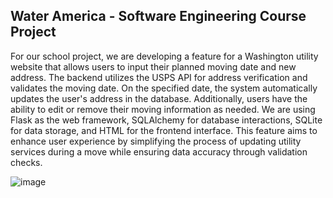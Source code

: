 
## Water America - Software Engineering Course Project

For our school project, we are developing a feature for a Washington utility website that allows users to input their planned moving date and new address. The backend utilizes the USPS API for address verification and validates the moving date. On the specified date, the system automatically updates the user's address in the database. Additionally, users have the ability to edit or remove their moving information as needed. We are using Flask as the web framework, SQLAlchemy for database interactions, SQLite for data storage, and HTML for the frontend interface. This feature aims to enhance user experience by simplifying the process of updating utility services during a move while ensuring data accuracy through validation checks.

![image](https://github.com/user-attachments/assets/6c7817e4-5ca7-4703-9540-a6df172a5dba)
